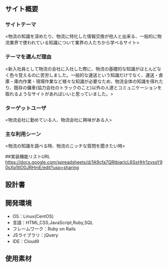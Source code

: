 # <logistics club>

## サイト概要
### サイトテーマ
<物流の知識を深めたり、物流に特化した情報交換が他人と出来る、一般的に物流業界で使われている知識について業界の人たちから学べるサイト>

### テーマを選んだ理由
<新入社員として物流の会社に入社した際に、物流の基礎的な知識がほとんどなく色々覚えるのに苦労しました。一般的な運送という知識だけでなく、運送・倉庫・庫内作業・現場作業など様々な知識が必要なため、物流全体の知識を得れたり、既存の傭車(協力会社のトラックのこと)以外の人達とコミュニケーションを取れるようなサイトがあればいいと思っていました。>

### ターゲットユーザ
<物流会社に勤めている人、物流会社に興味がある人>

### 主な利用シーン
<物流の知識を調べる時、物流のニッチな質問を聞きたい時>

##実装機能リストURL
https://docs.google.com/spreadsheets/d/1A9cfa7QRtbiarlcL6SsHHr1zvssY90sXp1tlO0JRHmE/edit?usp=sharing

## 設計書


## 開発環境
- OS：Linux(CentOS)
- 言語：HTML,CSS,JavaScript,Ruby,SQL
- フレームワーク：Ruby on Rails
- JSライブラリ：jQuery
- IDE：Cloud9

## 使用素材